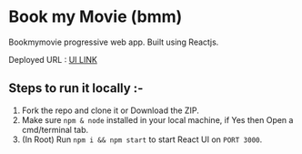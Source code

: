 # Book my Movie (bmm)
Bookmymovie progressive web app. Built using Reactjs.

Deployed URL : [UI LINK](https://bookmym.netlify.app/)

## Steps to run it locally :-

1. Fork the repo and clone it or Download the ZIP.
2. Make sure `npm & node` installed in your local machine, if Yes then Open a cmd/terminal tab.
3. (In Root) Run `npm i && npm start` to start React UI on `PORT 3000`.
